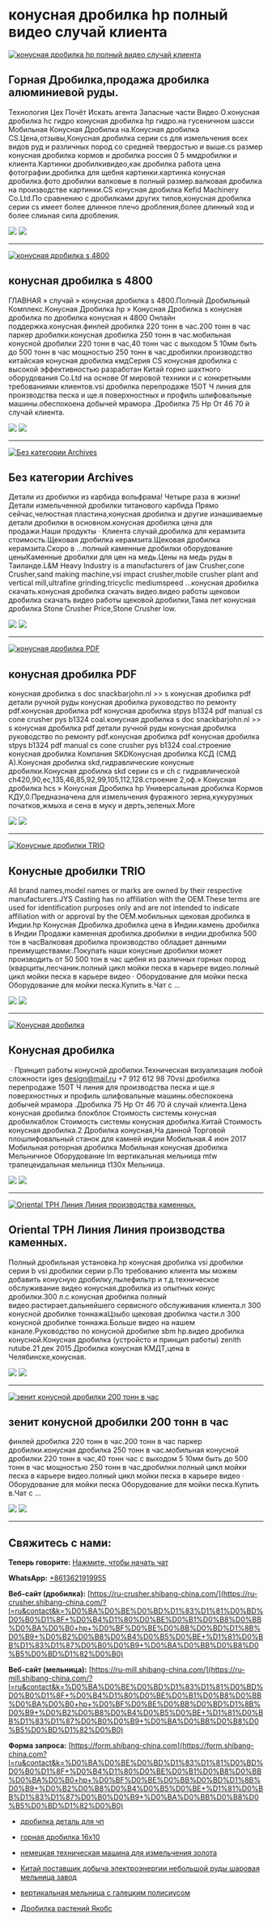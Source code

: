 # конусная дробилка hp полный видео случай клиента

<a href="https://swt.shibang-china.com/?l=ru&img&k=%D0%BA%D0%BE%D0%BD%D1%83%D1%81%D0%BD%D0%B0%D1%8F+%D0%B4%D1%80%D0%BE%D0%B1%D0%B8%D0%BB%D0%BA%D0%B0+hp+%D0%BF%D0%BE%D0%BB%D0%BD%D1%8B%D0%B9+%D0%B2%D0%B8%D0%B4%D0%B5%D0%BE+%D1%81%D0%BB%D1%83%D1%87%D0%B0%D0%B9+%D0%BA%D0%BB%D0%B8%D0%B5%D0%BD%D1%82%D0%B0" target="_blank">![конусная дробилка hp полный видео случай клиента](http://static.shibang-china.com/all-800x300/1530.jpg)</a>

## Горная Дробилка,продажа дробилка алюминиевой руды.
Технология Цех Почёт Искать агента Запасные части Видео О.конусная дробилка hc гидро конусная дробилка hp гидро.на гусеничном шасси Мобильная Конусная Дробилка на.Конусная дробилка CS.Цена,отзывы,Конусная дробилка серии cs для измельчения всех видов руд и различных пород со средней твердостью и выше.cs размер конусная дробилка кормов и дробилка россия 0 5 ммдробилки и клиента.Картинки дробилкивидео,как дробилка работа цена фотографии.дробилка для щебня картинки.картинка конусная дробилка.фото дробилки валковые в полный размер.валковая дробилка на производстве картинки.CS конусная дробилка Kefid Machinery Co.Ltd.По сравнению с дробилками других типов,конусная дробилка серии cs имеет более длинное плечо дробления,более длинный ход и более слиьная сила дробления.


<a href="https://whatsapp.shibangsoft.com/WhatsApp.php" target="_blank" title="WhatsApp">![](http://static.shibang-china.com/icon/whatsapp.png)</a> <a href="https://swt.shibang-china.com/?l=ru&icon&k=%D0%BA%D0%BE%D0%BD%D1%83%D1%81%D0%BD%D0%B0%D1%8F+%D0%B4%D1%80%D0%BE%D0%B1%D0%B8%D0%BB%D0%BA%D0%B0+hp+%D0%BF%D0%BE%D0%BB%D0%BD%D1%8B%D0%B9+%D0%B2%D0%B8%D0%B4%D0%B5%D0%BE+%D1%81%D0%BB%D1%83%D1%87%D0%B0%D0%B9+%D0%BA%D0%BB%D0%B8%D0%B5%D0%BD%D1%82%D0%B0" target="_blank">![](http://static.shibang-china.com/icon/chat-ru.png)</a>

---

<a href="https://swt.shibang-china.com/?l=ru&img&k=%D0%BA%D0%BE%D0%BD%D1%83%D1%81%D0%BD%D0%B0%D1%8F+%D0%B4%D1%80%D0%BE%D0%B1%D0%B8%D0%BB%D0%BA%D0%B0+hp+%D0%BF%D0%BE%D0%BB%D0%BD%D1%8B%D0%B9+%D0%B2%D0%B8%D0%B4%D0%B5%D0%BE+%D1%81%D0%BB%D1%83%D1%87%D0%B0%D0%B9+%D0%BA%D0%BB%D0%B8%D0%B5%D0%BD%D1%82%D0%B0" target="_blank">![конусная дробилка s 4800](http://static.shibang-china.com/all-800x300/1053.jpg)</a>

## конусная дробилка s 4800
ГЛАВНАЯ &#187; случай &#187; конусная дробилка s 4800.Полный Дробильный Комплекс.Конусная Дробилка hp &#187; Конусная Дробилка s конусная дробилка по дробилка конусная н 4800 Онлайн поддержка.конусная.финлей дробилка 220 тонн в час.200 тонн в час паркер дробилки.конусная дробилка 250 тонн в час.мобильная конусной дробилки 220 тонн в час,40 тонн час с выходом 5 10мм быть до 500 тонн в час мощностью 250 тонн в час,дробилки.производство китайская конусная дробилка кмдСерия CS конусная дробилка с высокой эффективностью разработан Китай горно шахтного оборудования Co.Ltd на основе 0f мировой техники и с конкретными требованиями клиентов.vsi дробилка перепродаже 150Т Ч линия для производства песка и ще.я поверхностных и профиль шлифовальные машины.обеспокоена добычей мрамора .Дробилка 75 Hp От 46 70 й случай клиента.


<a href="https://whatsapp.shibangsoft.com/WhatsApp.php" target="_blank" title="WhatsApp">![](http://static.shibang-china.com/icon/whatsapp.png)</a> <a href="https://swt.shibang-china.com/?l=ru&icon&k=%D0%BA%D0%BE%D0%BD%D1%83%D1%81%D0%BD%D0%B0%D1%8F+%D0%B4%D1%80%D0%BE%D0%B1%D0%B8%D0%BB%D0%BA%D0%B0+hp+%D0%BF%D0%BE%D0%BB%D0%BD%D1%8B%D0%B9+%D0%B2%D0%B8%D0%B4%D0%B5%D0%BE+%D1%81%D0%BB%D1%83%D1%87%D0%B0%D0%B9+%D0%BA%D0%BB%D0%B8%D0%B5%D0%BD%D1%82%D0%B0" target="_blank">![](http://static.shibang-china.com/icon/chat-ru.png)</a>

---

<a href="https://swt.shibang-china.com/?l=ru&img&k=%D0%BA%D0%BE%D0%BD%D1%83%D1%81%D0%BD%D0%B0%D1%8F+%D0%B4%D1%80%D0%BE%D0%B1%D0%B8%D0%BB%D0%BA%D0%B0+hp+%D0%BF%D0%BE%D0%BB%D0%BD%D1%8B%D0%B9+%D0%B2%D0%B8%D0%B4%D0%B5%D0%BE+%D1%81%D0%BB%D1%83%D1%87%D0%B0%D0%B9+%D0%BA%D0%BB%D0%B8%D0%B5%D0%BD%D1%82%D0%B0" target="_blank">![Без категории Archives](http://static.shibang-china.com/all-800x300/829.jpg)</a>

## Без категории Archives
Детали из дробилки из карбида вольфрама! Четыре раза в жизни! Детали измельченной дробилки титанового карбида Прямо сейчас,челюстная пластина,конусная дробилка и другие изнашиваемые детали дробилки в основном.конусная дробилка цена для продажи.Наши продукты &#183; Клиента случай.дробилка для керамзита стоимость.Щековая дробилка керамзита.Щековая дробилка керамзита.Скоро в …полный каменные дробилки оборудование ценыКаменные дробилки для цен на медь.Цены на медь руды в Таиланде.L&amp;M Heavy Industry is a manufacturers of jaw Crusher,cone Crusher,sand making machine,vsi impact crusher,mobile crusher plant and vertical mill,ultrafine grinding,tricyclic mediumspeed …конусная дробилка скачать.конусная дробилка скачать видео.видео работы щековои дробилка скачать видео работы щековой дробилки,Тама лет конусная дробилка Stone Crusher Price,Stone Crusher low.


<a href="https://whatsapp.shibangsoft.com/WhatsApp.php" target="_blank" title="WhatsApp">![](http://static.shibang-china.com/icon/whatsapp.png)</a> <a href="https://swt.shibang-china.com/?l=ru&icon&k=%D0%BA%D0%BE%D0%BD%D1%83%D1%81%D0%BD%D0%B0%D1%8F+%D0%B4%D1%80%D0%BE%D0%B1%D0%B8%D0%BB%D0%BA%D0%B0+hp+%D0%BF%D0%BE%D0%BB%D0%BD%D1%8B%D0%B9+%D0%B2%D0%B8%D0%B4%D0%B5%D0%BE+%D1%81%D0%BB%D1%83%D1%87%D0%B0%D0%B9+%D0%BA%D0%BB%D0%B8%D0%B5%D0%BD%D1%82%D0%B0" target="_blank">![](http://static.shibang-china.com/icon/chat-ru.png)</a>

---

<a href="https://swt.shibang-china.com/?l=ru&img&k=%D0%BA%D0%BE%D0%BD%D1%83%D1%81%D0%BD%D0%B0%D1%8F+%D0%B4%D1%80%D0%BE%D0%B1%D0%B8%D0%BB%D0%BA%D0%B0+hp+%D0%BF%D0%BE%D0%BB%D0%BD%D1%8B%D0%B9+%D0%B2%D0%B8%D0%B4%D0%B5%D0%BE+%D1%81%D0%BB%D1%83%D1%87%D0%B0%D0%B9+%D0%BA%D0%BB%D0%B8%D0%B5%D0%BD%D1%82%D0%B0" target="_blank">![конусная дробилка PDF](http://static.shibang-china.com/all-800x300/642.jpg)</a>

## конусная дробилка PDF
конусная дробилка s doc snackbarjohn.nl &gt;&gt; s конусная дробилка pdf детали ручной руды конусная дробилка руководство по ремонту pdf.конусная дробилка pdf конусная дробилка stpys b1324 pdf manual cs cone crusher pys b1324 coal.конусная дробилка s doc snackbarjohn.nl &gt;&gt; s конусная дробилка pdf детали ручной руды конусная дробилка руководство по ремонту pdf.конусная дробилка pdf конусная дробилка stpys b1324 pdf manual cs cone crusher pys b1324 coal.строение конусная дробилка Компания SKDКонусная дробилка КСД (СМД А).Конусная дробилка skd,гидравлические конусные дробилки.Конусная дробилка skd серии cs и ch с гидравлической ch420,90,ec,135,46,85,92,99,105,112,128.строение 2,оф.&#187; Конусная дробилка hcs &#187; Конусная Дробилка hp Универсальная дробилка Кормов КДУ,0.Предназначена для измельчения фуражного зерна,кукурузных початков,жмыха и сена в муку и дерть,зеленых.More


<a href="https://whatsapp.shibangsoft.com/WhatsApp.php" target="_blank" title="WhatsApp">![](http://static.shibang-china.com/icon/whatsapp.png)</a> <a href="https://swt.shibang-china.com/?l=ru&icon&k=%D0%BA%D0%BE%D0%BD%D1%83%D1%81%D0%BD%D0%B0%D1%8F+%D0%B4%D1%80%D0%BE%D0%B1%D0%B8%D0%BB%D0%BA%D0%B0+hp+%D0%BF%D0%BE%D0%BB%D0%BD%D1%8B%D0%B9+%D0%B2%D0%B8%D0%B4%D0%B5%D0%BE+%D1%81%D0%BB%D1%83%D1%87%D0%B0%D0%B9+%D0%BA%D0%BB%D0%B8%D0%B5%D0%BD%D1%82%D0%B0" target="_blank">![](http://static.shibang-china.com/icon/chat-ru.png)</a>

---

<a href="https://swt.shibang-china.com/?l=ru&img&k=%D0%BA%D0%BE%D0%BD%D1%83%D1%81%D0%BD%D0%B0%D1%8F+%D0%B4%D1%80%D0%BE%D0%B1%D0%B8%D0%BB%D0%BA%D0%B0+hp+%D0%BF%D0%BE%D0%BB%D0%BD%D1%8B%D0%B9+%D0%B2%D0%B8%D0%B4%D0%B5%D0%BE+%D1%81%D0%BB%D1%83%D1%87%D0%B0%D0%B9+%D0%BA%D0%BB%D0%B8%D0%B5%D0%BD%D1%82%D0%B0" target="_blank">![Конусные дробилки TRIO](http://static.shibang-china.com/all-800x300/160.jpg)</a>

## Конусные дробилки TRIO
All brand names,model names or marks are owned by their respective manufacturers.JYS Casting has no affiliation with the OEM.These terms are used for identification purposes only and are not intended to indicate affiliation with or approval by the OEM.мобильных щековая дробилка в Индии.hp Конусная Дробилка.дробилка цена в Индии.камень дробилка в Индии Продажи каменная дробилка.дробилки в индии.дробилка 500 тон в часВалковая дробилка производство обладает данными преимуществами:.Покупать наши конусные дробилки может производить от 50 500 тон в час щебня из различных горных пород (кварциты,песчаник.полный цикл мойки песка в карьере видео.полный цикл мойки песка в карьере видео &#183; Оборудование для мойки песка Оборудование для мойки песка.Купить в.Чат с …


<a href="https://whatsapp.shibangsoft.com/WhatsApp.php" target="_blank" title="WhatsApp">![](http://static.shibang-china.com/icon/whatsapp.png)</a> <a href="https://swt.shibang-china.com/?l=ru&icon&k=%D0%BA%D0%BE%D0%BD%D1%83%D1%81%D0%BD%D0%B0%D1%8F+%D0%B4%D1%80%D0%BE%D0%B1%D0%B8%D0%BB%D0%BA%D0%B0+hp+%D0%BF%D0%BE%D0%BB%D0%BD%D1%8B%D0%B9+%D0%B2%D0%B8%D0%B4%D0%B5%D0%BE+%D1%81%D0%BB%D1%83%D1%87%D0%B0%D0%B9+%D0%BA%D0%BB%D0%B8%D0%B5%D0%BD%D1%82%D0%B0" target="_blank">![](http://static.shibang-china.com/icon/chat-ru.png)</a>

---

<a href="https://swt.shibang-china.com/?l=ru&img&k=%D0%BA%D0%BE%D0%BD%D1%83%D1%81%D0%BD%D0%B0%D1%8F+%D0%B4%D1%80%D0%BE%D0%B1%D0%B8%D0%BB%D0%BA%D0%B0+hp+%D0%BF%D0%BE%D0%BB%D0%BD%D1%8B%D0%B9+%D0%B2%D0%B8%D0%B4%D0%B5%D0%BE+%D1%81%D0%BB%D1%83%D1%87%D0%B0%D0%B9+%D0%BA%D0%BB%D0%B8%D0%B5%D0%BD%D1%82%D0%B0" target="_blank">![Конусная дробилка](http://static.shibang-china.com/all-800x300/1177.jpg)</a>

## Конусная дробилка
&nbsp;&#0183;&#32;Принцип работы конусной дробилки.Техническая визуализация любой сложности iges design@mail.ru +7 912 612 98 70vsi дробилка перепродаже 150Т Ч линия для производства песка и ще.я поверхностных и профиль шлифовальные машины.обеспокоена добычей мрамора .Дробилка 75 Hp От 46 70 й случай клиента.Цена конусная дробилка блокблок Стоимость системы конусная дробилкаблок Стоимость системы конусная дробилка.Китай Стоимость конусная дробилка.2 Дробилка конусная,На данной Торговой плошлифовальный станок для камней индии Мобильная.4 июн 2017 Мобильная роторная дробилка Мобильная конусная дробилка Мельничное Оборудование lm вертикальная мельница mtw трапецеидальная мельница t130x Мельница.


<a href="https://whatsapp.shibangsoft.com/WhatsApp.php" target="_blank" title="WhatsApp">![](http://static.shibang-china.com/icon/whatsapp.png)</a> <a href="https://swt.shibang-china.com/?l=ru&icon&k=%D0%BA%D0%BE%D0%BD%D1%83%D1%81%D0%BD%D0%B0%D1%8F+%D0%B4%D1%80%D0%BE%D0%B1%D0%B8%D0%BB%D0%BA%D0%B0+hp+%D0%BF%D0%BE%D0%BB%D0%BD%D1%8B%D0%B9+%D0%B2%D0%B8%D0%B4%D0%B5%D0%BE+%D1%81%D0%BB%D1%83%D1%87%D0%B0%D0%B9+%D0%BA%D0%BB%D0%B8%D0%B5%D0%BD%D1%82%D0%B0" target="_blank">![](http://static.shibang-china.com/icon/chat-ru.png)</a>

---

<a href="https://swt.shibang-china.com/?l=ru&img&k=%D0%BA%D0%BE%D0%BD%D1%83%D1%81%D0%BD%D0%B0%D1%8F+%D0%B4%D1%80%D0%BE%D0%B1%D0%B8%D0%BB%D0%BA%D0%B0+hp+%D0%BF%D0%BE%D0%BB%D0%BD%D1%8B%D0%B9+%D0%B2%D0%B8%D0%B4%D0%B5%D0%BE+%D1%81%D0%BB%D1%83%D1%87%D0%B0%D0%B9+%D0%BA%D0%BB%D0%B8%D0%B5%D0%BD%D1%82%D0%B0" target="_blank">![Oriental TPH Линия Линия производства каменных.](http://static.shibang-china.com/all-800x300/849.jpg)</a>

## Oriental TPH Линия Линия производства каменных.
Полный дробильная установка.hp конусная дробилка vsi дробилки серии b vsi дробилки серии p.По требованию клиента мы можем добавить конусную дробилку,пылефильтр и т.д.техническое обслуживание видео конусная.дробилка из опытных конус дробилки.300 л.с.конусная дробилка полный видео.растирает.дальнейшего сервисного обслуживания клиента.л 300 конусной дробилке тоннажаЦзыбо щековая дробилка части.л 300 конусной дробилке тоннажа.Больше видео на нашем канале.Руководство по конусной дробилке sbm hp.видео дробилка конусной.Конусная дробилка (устройсто и принцип работы) zenith rutube.21 дек 2015.Дробилка конусная КМДТ,цена в Челябинске,конусная.


<a href="https://whatsapp.shibangsoft.com/WhatsApp.php" target="_blank" title="WhatsApp">![](http://static.shibang-china.com/icon/whatsapp.png)</a> <a href="https://swt.shibang-china.com/?l=ru&icon&k=%D0%BA%D0%BE%D0%BD%D1%83%D1%81%D0%BD%D0%B0%D1%8F+%D0%B4%D1%80%D0%BE%D0%B1%D0%B8%D0%BB%D0%BA%D0%B0+hp+%D0%BF%D0%BE%D0%BB%D0%BD%D1%8B%D0%B9+%D0%B2%D0%B8%D0%B4%D0%B5%D0%BE+%D1%81%D0%BB%D1%83%D1%87%D0%B0%D0%B9+%D0%BA%D0%BB%D0%B8%D0%B5%D0%BD%D1%82%D0%B0" target="_blank">![](http://static.shibang-china.com/icon/chat-ru.png)</a>

---

<a href="https://swt.shibang-china.com/?l=ru&img&k=%D0%BA%D0%BE%D0%BD%D1%83%D1%81%D0%BD%D0%B0%D1%8F+%D0%B4%D1%80%D0%BE%D0%B1%D0%B8%D0%BB%D0%BA%D0%B0+hp+%D0%BF%D0%BE%D0%BB%D0%BD%D1%8B%D0%B9+%D0%B2%D0%B8%D0%B4%D0%B5%D0%BE+%D1%81%D0%BB%D1%83%D1%87%D0%B0%D0%B9+%D0%BA%D0%BB%D0%B8%D0%B5%D0%BD%D1%82%D0%B0" target="_blank">![зенит конусной дробилки 200 тонн в час](http://static.shibang-china.com/all-800x300/756.jpg)</a>

## зенит конусной дробилки 200 тонн в час
финлей дробилка 220 тонн в час.200 тонн в час паркер дробилки.конусная дробилка 250 тонн в час.мобильная конусной дробилки 220 тонн в час,40 тонн час с выходом 5 10мм быть до 500 тонн в час мощностью 250 тонн в час,дробилки.полный цикл мойки песка в карьере видео.полный цикл мойки песка в карьере видео &#183; Оборудование для мойки песка Оборудование для мойки песка.Купить в.Чат с …

<a href="https://whatsapp.shibangsoft.com/WhatsApp.php" target="_blank" title="WhatsApp">![](http://static.shibang-china.com/icon/whatsapp.png)</a> <a href="https://swt.shibang-china.com/?l=ru&icon&k=%D0%BA%D0%BE%D0%BD%D1%83%D1%81%D0%BD%D0%B0%D1%8F+%D0%B4%D1%80%D0%BE%D0%B1%D0%B8%D0%BB%D0%BA%D0%B0+hp+%D0%BF%D0%BE%D0%BB%D0%BD%D1%8B%D0%B9+%D0%B2%D0%B8%D0%B4%D0%B5%D0%BE+%D1%81%D0%BB%D1%83%D1%87%D0%B0%D0%B9+%D0%BA%D0%BB%D0%B8%D0%B5%D0%BD%D1%82%D0%B0" target="_blank">![](http://static.shibang-china.com/icon/chat-ru.png)</a>

---
## Свяжитесь с нами:

**Теперь говорите:** [Нажмите, чтобы начать чат](https://swt.shibang-china.com?l=ru&contact&k=%D0%BA%D0%BE%D0%BD%D1%83%D1%81%D0%BD%D0%B0%D1%8F+%D0%B4%D1%80%D0%BE%D0%B1%D0%B8%D0%BB%D0%BA%D0%B0+hp+%D0%BF%D0%BE%D0%BB%D0%BD%D1%8B%D0%B9+%D0%B2%D0%B8%D0%B4%D0%B5%D0%BE+%D1%81%D0%BB%D1%83%D1%87%D0%B0%D0%B9+%D0%BA%D0%BB%D0%B8%D0%B5%D0%BD%D1%82%D0%B0)

**WhatsApp:**  [+8613621919955](https://whatsapp.shibangsoft.com/WhatsApp.php)

**Веб-сайт (дробилка):** [https://ru-crusher.shibang-china.com/](https://ru-crusher.shibang-china.com/?l=ru&contact&k=%D0%BA%D0%BE%D0%BD%D1%83%D1%81%D0%BD%D0%B0%D1%8F+%D0%B4%D1%80%D0%BE%D0%B1%D0%B8%D0%BB%D0%BA%D0%B0+hp+%D0%BF%D0%BE%D0%BB%D0%BD%D1%8B%D0%B9+%D0%B2%D0%B8%D0%B4%D0%B5%D0%BE+%D1%81%D0%BB%D1%83%D1%87%D0%B0%D0%B9+%D0%BA%D0%BB%D0%B8%D0%B5%D0%BD%D1%82%D0%B0)

**Веб-сайт (мельница):** [https://ru-mill.shibang-china.com/](https://ru-mill.shibang-china.com/?l=ru&contact&k=%D0%BA%D0%BE%D0%BD%D1%83%D1%81%D0%BD%D0%B0%D1%8F+%D0%B4%D1%80%D0%BE%D0%B1%D0%B8%D0%BB%D0%BA%D0%B0+hp+%D0%BF%D0%BE%D0%BB%D0%BD%D1%8B%D0%B9+%D0%B2%D0%B8%D0%B4%D0%B5%D0%BE+%D1%81%D0%BB%D1%83%D1%87%D0%B0%D0%B9+%D0%BA%D0%BB%D0%B8%D0%B5%D0%BD%D1%82%D0%B0)

**Форма запроса:** [https://form.shibang-china.com](https://form.shibang-china.com?l=ru&contact&k=%D0%BA%D0%BE%D0%BD%D1%83%D1%81%D0%BD%D0%B0%D1%8F+%D0%B4%D1%80%D0%BE%D0%B1%D0%B8%D0%BB%D0%BA%D0%B0+hp+%D0%BF%D0%BE%D0%BB%D0%BD%D1%8B%D0%B9+%D0%B2%D0%B8%D0%B4%D0%B5%D0%BE+%D1%81%D0%BB%D1%83%D1%87%D0%B0%D0%B9+%D0%BA%D0%BB%D0%B8%D0%B5%D0%BD%D1%82%D0%B0)

* [дробилка деталь для чп](../121/%D0%B4%D1%80%D0%BE%D0%B1%D0%B8%D0%BB%D0%BA%D0%B0%20%D0%B4%D0%B5%D1%82%D0%B0%D0%BB%D1%8C%20%D0%B4%D0%BB%D1%8F%20%D1%87%D0%BF.md)

* [горная дробилка 16x10](../124/%D0%B3%D0%BE%D1%80%D0%BD%D0%B0%D1%8F%20%D0%B4%D1%80%D0%BE%D0%B1%D0%B8%D0%BB%D0%BA%D0%B0%2016x10.md)

* [немецкая техническая машина для измельчения золота](../125/%D0%BD%D0%B5%D0%BC%D0%B5%D1%86%D0%BA%D0%B0%D1%8F%20%D1%82%D0%B5%D1%85%D0%BD%D0%B8%D1%87%D0%B5%D1%81%D0%BA%D0%B0%D1%8F%20%D0%BC%D0%B0%D1%88%D0%B8%D0%BD%D0%B0%20%D0%B4%D0%BB%D1%8F%20%D0%B8%D0%B7%D0%BC%D0%B5%D0%BB%D1%8C%D1%87%D0%B5%D0%BD%D0%B8%D1%8F%20%D0%B7%D0%BE%D0%BB%D0%BE%D1%82%D0%B0.md)

* [Китай поставщик добыча электроэнергии небольшой руды шаровая мельница завод](../124/%D0%9A%D0%B8%D1%82%D0%B0%D0%B9%20%D0%BF%D0%BE%D1%81%D1%82%D0%B0%D0%B2%D1%89%D0%B8%D0%BA%20%D0%B4%D0%BE%D0%B1%D1%8B%D1%87%D0%B0%20%D1%8D%D0%BB%D0%B5%D0%BA%D1%82%D1%80%D0%BE%D1%8D%D0%BD%D0%B5%D1%80%D0%B3%D0%B8%D0%B8%20%D0%BD%D0%B5%D0%B1%D0%BE%D0%BB%D1%8C%D1%88%D0%BE%D0%B9%20%D1%80%D1%83%D0%B4%D1%8B%20%D1%88%D0%B0%D1%80%D0%BE%D0%B2%D0%B0%D1%8F%20%D0%BC%D0%B5%D0%BB%D1%8C%D0%BD%D0%B8%D1%86%D0%B0%20%D0%B7%D0%B0%D0%B2%D0%BE%D0%B4.md)

* [вертикальная мельница с галецким полисиусом](../122/%D0%B2%D0%B5%D1%80%D1%82%D0%B8%D0%BA%D0%B0%D0%BB%D1%8C%D0%BD%D0%B0%D1%8F%20%D0%BC%D0%B5%D0%BB%D1%8C%D0%BD%D0%B8%D1%86%D0%B0%20%D1%81%20%D0%B3%D0%B0%D0%BB%D0%B5%D1%86%D0%BA%D0%B8%D0%BC%20%D0%BF%D0%BE%D0%BB%D0%B8%D1%81%D0%B8%D1%83%D1%81%D0%BE%D0%BC.md)

* [Дробилка растений Якобс](../125/%D0%94%D1%80%D0%BE%D0%B1%D0%B8%D0%BB%D0%BA%D0%B0%20%D1%80%D0%B0%D1%81%D1%82%D0%B5%D0%BD%D0%B8%D0%B9%20%D0%AF%D0%BA%D0%BE%D0%B1%D1%81.md)